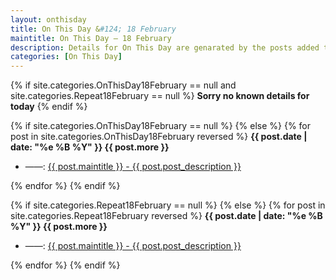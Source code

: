 ```yaml
---
layout: onthisday
title: On This Day &#124; 18 February
maintitle: On This Day — 18 February
description: Details for On This Day are genarated by the posts added to the website so the content is subject to changes/updates over time.
categories: [On This Day]
---
```


{% if site.categories.OnThisDay18February == null and site.categories.Repeat18February == null %}
<strong>Sorry no known details for today</strong>
{% endif %}

{% if site.categories.OnThisDay18February == null %}
{% else %}
{% for post in site.categories.OnThisDay18February reversed %}
<strong>{{ post.date | date: "%e %B %Y" }} {{ post.more }}</strong>
<ul>
<li> ——: <a href="{{ post.url }}">{{ post.maintitle }} - {{ post.post_description }}</a></li>
</ul>
{% endfor %}
{% endif %}

{% if site.categories.Repeat18February == null %}
{% else %}
{% for post in site.categories.Repeat18February reversed %}
<strong>{{ post.date | date: "%e %B %Y" }} {{ post.more }}</strong>
<ul>
<li> ——: <a href="{{ post.url }}">{{ post.maintitle }} - {{ post.post_description }}</a></li>
</ul>
{% endfor %}
{% endif %}
